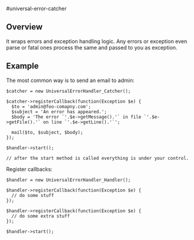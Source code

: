 
#universal-error-catcher

## Overview

It wraps errors and exception handling logic. Any errors or exception even parse or fatal ones process the same and passed to you as exception.

## Example

The most common way is to send an email to admin:

    $catcher = new UniversalErrorHandler_Catcher();

    $catcher->registerCallback(function(Exception $e) {
      $to = 'admin@foo-comapny.com';
      $subject = 'An error has appeared.';
      $body = 'The error `'.$e->getMessage().'` in file `'.$e->getFile().'` on line `'.$e->getLine().'`';

      mail($to, $subject, $body);
    });

    $handler->start();

    // after the start method is called everything is under your control.

Register callbacks:

    $handler = new UniversalErrorHandler_Handler();

    $handler->registerCallback(function(Exception $e) {
      // do some stuff
    });

    $handler->registerCallback(function(Exception $e) {
      // do some extra stuff
    });

    $handler->start();
